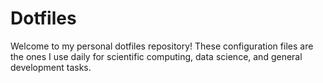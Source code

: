# Dotfiles
Welcome to my personal dotfiles repository! These configuration files are the ones I use daily for scientific computing, data science, and general development tasks.
